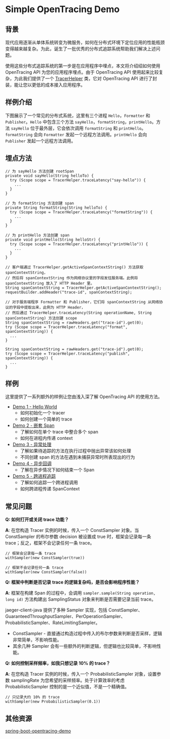# Simple OpenTracing Demo

## 背景
现代应用逐渐从单体系统转变为微服务，如何在分布式环境下定位应用的性能瓶颈变得越来越复杂。为此，诞生了一批优秀的分布式追踪系统帮助我们解决上述问题。

使用这些分布式追踪系统的第一步是在应用程序中埋点，本文将介绍绍如何使用 OpenTracing API 为您的应用程序埋点。由于 OpenTracing API 使用起来比较复杂，为此我们提供了一个 [TracerHelper](https://github.com/aliyun/aliyun-log-jaeger-sender/blob/master/src/main/java/com/aliyun/openservices/log/jaeger/sender/util/TracerHelper.java) 类，它对 OpenTracing API 进行了封装，能让您以更低的成本接入应用程序。

## 样例介绍
下图展示了一个常见的分布式系统，这里有三个进程 `Hello`，`Formatter` 和 `Publisher`。`Hello` 中包含三个方法 `sayHello`，`formatString`，`printHello`。方法 `sayHello` 位于最外层，它会依次调用 `formatString` 和 `printHello`。`formatString` 会向 `Formatter` 发起一个远程方法调用。`printHello` 会向 `Publisher`  发起一个远程方法调用。


## 埋点方法
```
// 为 sayHello 方法创建 rootSpan
private void sayHello(String helloTo) {
  try (Scope scope = TracerHelper.traceLatency("say-hello")) {
	...
  }
}

// 为 formatString 方法创建 span
private String formatString(String helloTo) {
  try (Scope scope = TracerHelper.traceLatency("formatString")) {
    ...
  }
}

// 为 printHello 方法创建 span
private void printHello(String helloStr) {
  try (Scope scope = TracerHelper.traceLatency("printHello")) {
    ...
  }
}

// 客户端通过 TracerHelper.getActiveSpanContextString() 方法获取 spanContextString，
// 然后将 spanContextString 作为网络协议里的字段发往服务端。此例将 spanContextString 放入了 HTTP Header 里。
String spanContextString = TracerHelper.getActiveSpanContextString();
requestBuilder.addHeader("trace-id", spanContextString);

// 对于服务端程序 Formatter 和 Publisher，它们将 spanContextString 从网络协议的字段中提取出来，此例为 HTTP Header，
// 然后通过 TracerHelper.traceLatency(String operationName, String spanContextString) 方法创建 scope
String spanContextString = rawHeaders.get("trace-id").get(0);
try (Scope scope = TracerHelper.traceLatency("format", spanContextString)) {
  ...
}

String spanContextString = rawHeaders.get("trace-id").get(0);
try (Scope scope = TracerHelper.traceLatency("publish", spanContextString)) {
  ...
}
```


## 样例

这里提供了一系列额外的样例让您由浅入深了解 OpenTracing API 的使用方法。

* [Demo 1 - Hello World](./src/main/java/com/aliyun/opentracingdemo/demo01)
  * 如何初始化一个 tracer
  * 如何创建一个简单的 trace
* [Demo 2 - 嵌套 Span](./src/main/java/com/aliyun/opentracingdemo/demo02)
  * 了解如何在单个 trace 中整合多个 span
  * 如何在进程内传递 context
* [Demo 3 - 异常处理](./src/main/java/com/aliyun/opentracingdemo/demo03)
  * 了解如果待追踪的方法在执行过程中抛出异常该如何处理
  * 不同创建 span 的方法在遇到未捕获异常时所表现出的行为
* [Demo 4 - 异步回调](./src/main/java/com/aliyun/opentracingdemo/demo04)
  * 了解在异步情况下如何结束一个 Span
* [Demo 5 - 跨进程追踪](./src/main/java/com/aliyun/opentracingdemo/demo05)
  * 了解如何追踪一个跨进程调用
  * 如何跨进程传递 SpanContext

## 常见问题
**Q: 如何打开或关闭 trace 功能？**

**A**: 在您构造 Tracer 实例的时候，传入一个 ConstSampler 对象。当 ConstSampler 的布尔参数 decision 被设置成 true 时，框架会记录每一条 trace；反之，框架不会记录任何一条 trace。
```
// 框架会记录每一条 trace
withSampler(new ConstSampler(true))

// 框架不会记录任何一条 trace
withSampler(new ConstSampler(false))
```

**Q: 框架中判断是否记录 trace 的逻辑复杂吗，是否会影响程序性能？**

**A**: 框架在构建 Span 的过程中，会调用 `sampler.sample(String operation, long id)` 方法构建出 SamplingStatus 对象来判断是否需要记录当前 trace。

jaeger-client-java 提供了多种 Sampler 实现，包括 ConstSampler、GuaranteedThroughputSampler、PerOperationSampler、ProbabilisticSampler、RateLimitingSampler。

* ConstSampler - 直接通过构造过程中传入的布尔参数来判断是否采样，逻辑非常简单，不影响性能。
* 其余几种 Sampler 会有一些额外的判断逻辑，但逻辑也比较简单，不影响性能。

**Q: 如何控制采样频率，如我只想记录 10% 的 trace？**

**A**: 在您构造 Tracer 实例的时候，传入一个 ProbabilisticSampler 对象，设置参数 samplingRate 为您希望的采样频率。处于计算效率的考虑 ProbabilisticSampler 控制的是一个近似值，不是一个精确值。
```
// 只记录大约 10% 的 trace
withSampler(new ProbabilisticSampler(0.1))
```

## 其他资源
[spring-boot-opentracing-demo](https://github.com/brucewu-fly/spring-boot-opentracing-demo)
